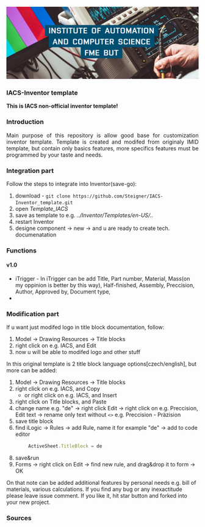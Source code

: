 ![plot](docs/UAI.png)

### IACS-Inventor template
**This is IACS non-official inventor template!** 

### Introduction

<p align="justify"> Main purpose of this repository is allow good base for customization inventor template. Template is created and modifed from originaly IMID template, but contain only basics features, more specifics features must be programmed by your taste and needs.
</p>

### Integration part
Follow the steps to integrate into Inventor(save-go):
1) download - ```git clone https://github.com/Steigner/IACS-Inventor_template.git```
2) open *Template_IACS*
3) save as template to e.g. *../Inventor/Templates/en-US/..*
4) restart Inventor
5) designe component -> new -> and u are ready to create tech. documenatation

### Functions
#### v1.0
* iTrigger - In iTrigger can be add Title, Part number, Material, Mass(on my oppinion is better by this way), Half-finished, Assembly, Preccision, Author, Approved by, Document type, 
* 

### Modification part
If u want just modifed logo in title block documentation, follow:
1) Model -> Drawing Resources -> Title blocks
2) right click on e.g. IACS, and Edit
3) now u will be able to modifed logo and other stuff

In this original template is 2 title block language options[czech/english], but more can be added:
1) Model -> Drawing Resources -> Title blocks
2) right click on e.g. IACS, and Copy
   * or right click on e.g. IACS, and Insert
4) right click on Title blocks, and Paste
5) change name e.g. "de" -> right click Edit -> right click on e.g. Preccision, Edit text -> rename only text without ```<>``` e.g. Preccision - Präzision
6) save title block
7) find iLogic -> Rules -> add Rule, name it for example "de" -> add to code editor

```javascript
        ActiveSheet.TitleBlock = de
```

8) save&run
9) Forms -> right click on Edit -> find new rule, and drag&drop it to form -> OK

On that note can be added additional features by personal needs e.g. bill of materials, various calculations. If you find any bug or any inexactitude please leave issue comment. If you like it, hit star button and forked into your new project. 

### Sources
